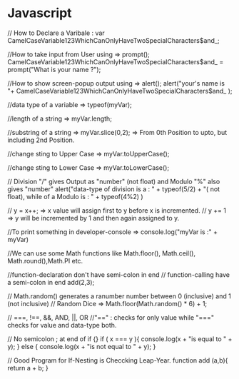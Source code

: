 # Javascript

// How to Declare a Varibale :
var CamelCaseVariable123WhichCanOnlyHaveTwoSpecialCharacters$and_;

//How to take input from User using => prompt();
CamelCaseVariable123WhichCanOnlyHaveTwoSpecialCharacters$and_ = prompt("What is your name ?");

//How to show screen-popup output using => alert();
alert("your's name is "+ CamelCaseVariable123WhichCanOnlyHaveTwoSpecialCharacters$and_ );

//data type of a variable => typeof(myVar);

//length of a string => myVar.length;

//substring of a string => myVar.slice(0,2); => From 0th Position to upto, but including 2nd Position.

//change sting to Upper Case => myVar.toUpperCase();

//change sting to Lower Case => myVar.toLowerCase();

// Division "/" gives Output as "number" (not float) and Modulo "%" also gives "number"
alert("data-type of division is a : " + typeof(5/2) + "( not float), while of a Modulo is : " + typeof(4%2) )

// y = x++; => x value will assign first to y before x is incremented.
// y += 1 => y will be incremented by 1 and then again assigned to y.

//To print something in developer-console => console.log("myVar is :" + myVar)

//We can use some Math functions like Math.floor(), Math.ceil(), Math.round(),Math.PI etc. 

//function-declaration don't have semi-colon in end
// function-calling have a semi-colon in end
add(2,3);

// Math.random() generates a ranumber number between 0 (inclusive) and 1 (not inclusive)
// Random Dice => Math.floor(Math.random() * 6) + 1;

// ===, !==, &&, AND, ||, OR
//"==" : checks for only value while "===" checks for value and data-type both.

// No semicolon ; at end of if {}
if ( x === y ){
	console.log(x + "is equal to " + y);
	} else {
		console.log(x + "is not equal to " + y);
	}
	
// Good Program for If-Nesting is Checcking Leap-Year.
function add (a,b){
    return a + b;
}



